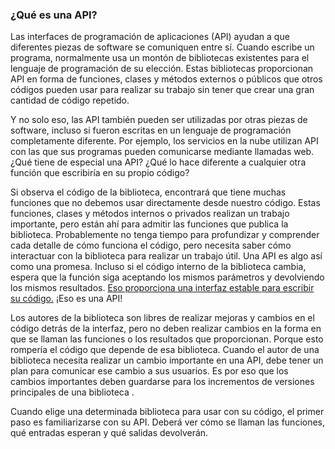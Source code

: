 ### ¿Qué es una API?
Las interfaces de programación de aplicaciones (API) ayudan a que diferentes piezas de software se comuniquen entre sí. Cuando escribe un programa, normalmente usa un montón de bibliotecas existentes para el lenguaje de programación de su elección. Estas bibliotecas proporcionan API en forma de funciones, clases y métodos externos o públicos que otros códigos pueden usar para realizar su trabajo sin tener que crear una gran cantidad de código repetido.

Y no solo eso, las API también pueden ser utilizadas por otras piezas de software, incluso si fueron escritas en un lenguaje de programación completamente diferente. Por ejemplo, los servicios en la nube utilizan API con las que sus programas pueden comunicarse mediante llamadas web. ¿Qué tiene de especial una API? ¿Qué lo hace diferente a cualquier otra función que escribiría en su propio código?

Si observa el código de la biblioteca, encontrará que tiene muchas funciones que no debemos usar directamente desde nuestro código. Estas funciones, clases y métodos internos o privados realizan un trabajo importante, pero están ahí para admitir las funciones que publica la biblioteca. Probablemente no tenga tiempo para profundizar y comprender cada detalle de cómo funciona el código, pero necesita saber cómo interactuar con la biblioteca para realizar un trabajo útil. Una API es algo así como una promesa. Incluso si el código interno de la biblioteca cambia, espera que la función siga aceptando los mismos parámetros y devolviendo los mismos resultados. [Eso proporciona una interfaz estable para escribir su código.](https://semver.org/#summary) ¡Eso es una API!

Los autores de la biblioteca son libres de realizar mejoras y cambios en el código detrás de la interfaz, pero no deben realizar cambios en la forma en que se llaman las funciones o los resultados que proporcionan. Porque esto rompería el código que depende de esa biblioteca. Cuando el autor de una biblioteca necesita realizar un cambio importante en una API, debe tener un plan para comunicar ese cambio a sus usuarios. Es por eso que los cambios importantes deben guardarse para los incrementos de versiones principales de una biblioteca .

Cuando elige una determinada biblioteca para usar con su código, el primer paso es familiarizarse con su API. Deberá ver cómo se llaman las funciones, qué entradas esperan y qué salidas devolverán.
